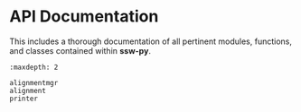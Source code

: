 # API Documentation

This includes a thorough documentation of all pertinent modules, functions,
and classes contained within **ssw-py**.

```{toctree}
:maxdepth: 2

alignmentmgr
alignment
printer
```
